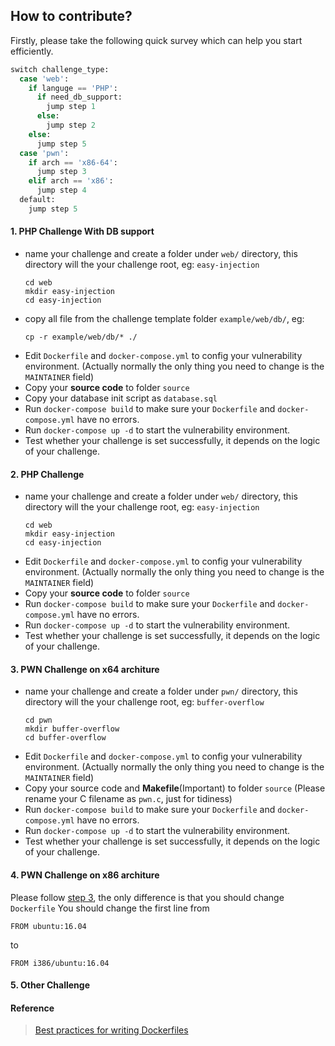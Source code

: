 ## How to contribute?

Firstly, please take the following quick survey which can help you start efficiently.
```python
switch challenge_type:
  case 'web':
    if languge == 'PHP':
      if need_db_support:
        jump step 1
      else:
        jump step 2
    else:
      jump step 5
  case 'pwn':
    if arch == 'x86-64':
      jump step 3
    elif arch == 'x86':
      jump step 4
  default:
    jump step 5
```

#### 1. PHP Challenge With DB support
* name your challenge and create a folder under `web/` directory, this directory will the your challenge root, eg: `easy-injection`
  ```
  cd web
  mkdir easy-injection
  cd easy-injection
  ```
* copy all file from the challenge template folder `example/web/db/`, eg:
  ```
  cp -r example/web/db/* ./
  ```
* Edit `Dockerfile` and `docker-compose.yml` to config your vulnerability environment. (Actually normally the only thing you need to change is the `MAINTAINER` field)
* Copy your **source code** to folder `source`
* Copy your database init script as `database.sql`
* Run `docker-compose build` to make sure your `Dockerfile` and `docker-compose.yml` have no errors.
* Run `docker-compose up -d` to start the vulnerability environment.
* Test whether your challenge is set successfully, it depends on the logic of your challenge.
#### 2. PHP Challenge
* name your challenge and create a folder under `web/` directory, this directory will the your challenge root, eg: `easy-injection`
  ```
  cd web
  mkdir easy-injection
  cd easy-injection
  ```
* Edit `Dockerfile` and `docker-compose.yml` to config your vulnerability environment. (Actually normally the only thing you need to change is the `MAINTAINER` field)
* Copy your **source code** to folder `source`
* Run `docker-compose build` to make sure your `Dockerfile` and `docker-compose.yml` have no errors.
* Run `docker-compose up -d` to start the vulnerability environment.
* Test whether your challenge is set successfully, it depends on the logic of your challenge.
#### 3. PWN Challenge on x64 architure
* name your challenge and create a folder under `pwn/` directory, this directory will the your challenge root, eg: `buffer-overflow`
  ```
  cd pwn
  mkdir buffer-overflow
  cd buffer-overflow
  ```
* Edit `Dockerfile` and `docker-compose.yml` to config your vulnerability environment. (Actually normally the only thing you need to change is the `MAINTAINER` field)
* Copy your source code and **Makefile**(Important) to folder `source` (Please rename your C filename as `pwn.c`, just for tidiness)
* Run `docker-compose build` to make sure your `Dockerfile` and `docker-compose.yml` have no errors.
* Run `docker-compose up -d` to start the vulnerability environment.
* Test whether your challenge is set successfully, it depends on the logic of your challenge.
#### 4. PWN Challenge on x86 architure
Please follow [step 3](#3-pwn-challenge-on-x64-architure), the only difference is that you should change `Dockerfile`
You should change the first line from
```
FROM ubuntu:16.04
```
to
```
FROM i386/ubuntu:16.04
```
#### 5. Other Challenge


#### Reference
> [Best practices for writing Dockerfiles](https://docs.docker.com/develop/develop-images/dockerfile_best-practices/)
